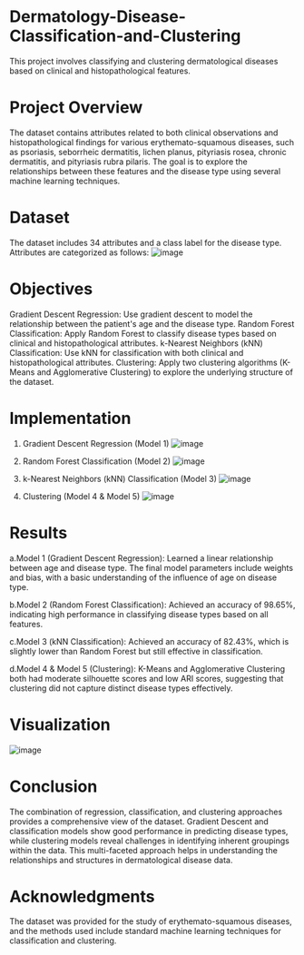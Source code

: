 # Dermatology-Disease-Classification-and-Clustering
This project involves classifying and clustering dermatological diseases based on clinical and histopathological features. 
# Project Overview
The dataset contains attributes related to both clinical observations and histopathological findings for various erythemato-squamous diseases, such as psoriasis, seborrheic dermatitis, lichen planus, 
pityriasis rosea, chronic dermatitis, and pityriasis rubra pilaris. The goal is to explore the relationships between these features and the disease type using several machine learning techniques.
# Dataset
The dataset includes 34 attributes and a class label for the disease type. Attributes are categorized as follows:
![image](https://github.com/user-attachments/assets/c91132fc-5c1f-4471-a743-239a771bebd5)
# Objectives
Gradient Descent Regression: Use gradient descent to model the relationship between the patient's age and the disease type.
Random Forest Classification: Apply Random Forest to classify disease types based on clinical and histopathological attributes.
k-Nearest Neighbors (kNN) Classification: Use kNN for classification with both clinical and histopathological attributes.
Clustering: Apply two clustering algorithms (K-Means and Agglomerative Clustering) to explore the underlying structure of the dataset.
# Implementation
1. Gradient Descent Regression (Model 1)
![image](https://github.com/user-attachments/assets/f8b67bfa-20e1-4f7a-9baa-a06385f08bd5)

2. Random Forest Classification (Model 2)
 ![image](https://github.com/user-attachments/assets/f6a95a50-b156-4ba2-b958-9147ef031c02)

3. k-Nearest Neighbors (kNN) Classification (Model 3)
 ![image](https://github.com/user-attachments/assets/5960823a-ee59-41a0-a9a9-4915702567d7) 
4. Clustering (Model 4 & Model 5)
  ![image](https://github.com/user-attachments/assets/a12d9e74-beae-4c38-b36e-822ce29a329c)
# Results
a.Model 1 (Gradient Descent Regression): Learned a linear relationship between age and disease type. The final model parameters include weights and bias, with a basic understanding of the influence of age on disease type.

b.Model 2 (Random Forest Classification): Achieved an accuracy of 98.65%, indicating high performance in classifying disease types based on all features.

c.Model 3 (kNN Classification): Achieved an accuracy of 82.43%, which is slightly lower than Random Forest but still effective in classification.

d.Model 4 & Model 5 (Clustering): K-Means and Agglomerative Clustering both had moderate silhouette scores and low ARI scores, suggesting that clustering did not capture distinct disease types effectively.
# Visualization
![image](https://github.com/user-attachments/assets/6cddcf9b-385b-4a1f-88e6-1c7df2c5ebce)
# Conclusion
The combination of regression, classification, and clustering approaches provides a comprehensive view of the dataset. Gradient Descent and classification models show good performance in predicting disease types, while clustering models reveal
challenges in identifying inherent groupings within the data. This multi-faceted approach helps in understanding the relationships and structures in dermatological disease data.
# Acknowledgments
The dataset was provided for the study of erythemato-squamous diseases, and the methods used include standard machine learning techniques for classification and clustering.
